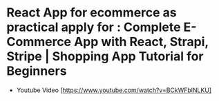 # React App for ecommerce as practical apply for : Complete E-Commerce App with React, Strapi, Stripe | Shopping App Tutorial for Beginners

- Youtube Video [https://www.youtube.com/watch?v=BCkWFblNLKU]
